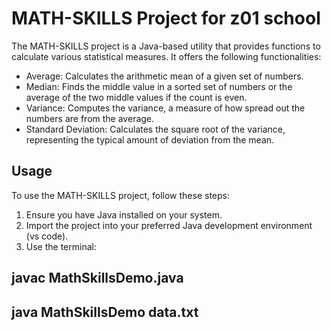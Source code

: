 # MATH-SKILLS Project for z01 school

The MATH-SKILLS project is a Java-based utility that provides functions to calculate various statistical measures. It offers the following functionalities:

- Average: Calculates the arithmetic mean of a given set of numbers.
- Median: Finds the middle value in a sorted set of numbers or the average of the two middle values if the count is even.
- Variance: Computes the variance, a measure of how spread out the numbers are from the average.
- Standard Deviation: Calculates the square root of the variance, representing the typical amount of deviation from the mean.

## Usage

To use the MATH-SKILLS project, follow these steps:

1. Ensure you have Java installed on your system.
2. Import the project into your preferred Java development environment (vs code).
3. Use the terminal: 
## **javac MathSkillsDemo.java**
## **java MathSkillsDemo data.txt**


